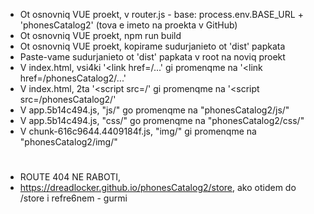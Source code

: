 * Ot osnovniq VUE proekt, v router.js -   base: process.env.BASE_URL + 'phonesCatalog2' (tova e imeto na proekta v GitHub)
* Ot osnovniq VUE proekt, npm run build
* Ot osnovniq VUE proekt, kopirame sudurjanieto ot 'dist' papkata
* Paste-vame sudurjanieto ot 'dist' papkata v root na noviq proekt
* V index.html, vsi4ki '<link href=/...' gi promenqme na '<link href=/phonesCatalog2/...'
* V index.html, 2ta '<script src=/' gi promenqme na '<script src=/phonesCatalog2/'
* V app.5b14c494.js, "js/" go promenqme na "phonesCatalog2/js/"
* V app.5b14c494.js, "css/" go promenqme na "phonesCatalog2/css/"
* V chunk-616c9644.4409184f.js, "img/" gi promenqme na "phonesCatalog2/img/"
# 
* ROUTE 404 NE RABOTI, 
* https://dreadlocker.github.io/phonesCatalog2/store, ako otidem do /store i refre6nem - gurmi
